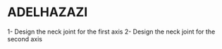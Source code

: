 # ADELHAZAZI
1- Design the neck joint for the first axis 
2- Design the neck joint for the second axis
